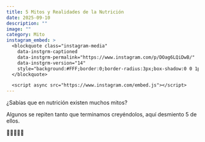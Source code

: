 ```yaml
---
title: 5 Mitos y Realidades de la Nutrición
date: 2025-09-10
description: ""
image: ""
category: Mito
instagram_embed: >
  <blockquote class="instagram-media"
    data-instgrm-captioned
    data-instgrm-permalink="https://www.instagram.com/p/DOag6LQiDwB/"
    data-instgrm-version="14"
    style="background:#FFF;border:0;border-radius:3px;box-shadow:0 0 1px rgba(0,0,0,.5),0 1px 10px rgba(0,0,0,.15);margin:1px;max-width:540px;min-width:326px;padding:0;width:100%;">
  </blockquote>

  <script async src="https://www.instagram.com/embed.js"></script>
---
```

¿Sabías que en nutrición existen muchos mitos?





Algunos se repiten tanto que terminamos creyéndolos, aquí desmiento 5 de ellos.



🥒🥑🥥🍒🥬
